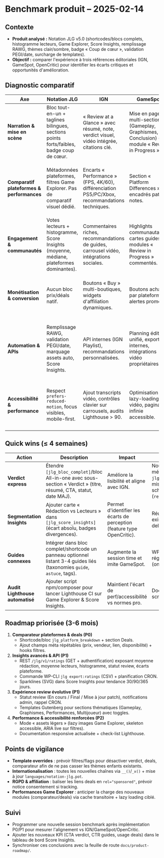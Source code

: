 # Benchmark produit – 2025-02-14

## Contexte
- **Produit analysé :** Notation JLG v5.0 (shortcodes/blocs complets, histogramme lecteurs, Game Explorer, Score Insights, remplissage RAWG, thèmes clair/sombre, badge « Coup de cœur », validation PEGI/date, surcharge de templates).
- **Objectif :** comparer l'expérience à trois références éditoriales (IGN, GameSpot, OpenCritic) pour identifier les écarts critiques et opportunités d'amélioration.

## Diagnostic comparatif
| Axe | Notation JLG | IGN | GameSpot | OpenCritic | Opportunités clés |
| --- | --- | --- | --- | --- | --- |
| **Narration & mise en scène** | Bloc tout-en-un + taglines bilingues, sections points forts/faibles, badge coup de cœur. | « Review at a Glance » avec résumé, note, verdict visuel, vidéo intégrée, citations clé. | Mise en page multi-sections (Gameplay, Graphismes, Conclusion) + module « Review in Progress ». | Synthèse automatique + agrégation multi-critiques, visuel agrégé (Top Critic, % recommandent). | Créer un sous-bloc « Verdict » configurable (résumé + CTA + date de MAJ) et un statut « Review en cours » surfacés dans le bloc complet et le schema JSON-LD.
| **Comparatif plateformes & performances** | Métadonnées plateformes, filtres Game Explorer. Pas de comparatif visuel dédié. | Encarts « Performance » (FPS, 4K/60), différenciation PS5/PC/Xbox, recommandations techniques. | Section « Platform Differences » + encadrés patch notes. | Tri par plateforme mais focalisé sur agrégation critique. | Ajouter un module `jlg_platform_breakdown` (tableau responsive + badges « Meilleure expérience ») avec champs FPS/résolution/modes et support JSON-LD `gamePlatform`.
| **Engagement & communautés** | Votes lecteurs + histogramme, Score Insights (moyenne, médiane, plateformes dominantes). | Commentaires riches, recommandations de guides, carrousel vidéo, intégrations sociales. | Highlights communautaires, cartes guides, modules « Review in Progress » commentés. | Statuts « Trending », « Hype Meter », suivis d'évolution. | Étendre Score Insights avec segmentation Rédaction vs Lecteurs, tendances (sparkline) et modules de contenus associés (« Guides & astuces » liés par taxonomie).
| **Monétisation & conversion** | Aucun bloc prix/déals natif. | Boutons « Buy » multi-boutiques, widgets d'affiliation dynamiques. | Boutons achat par plateforme + alertes promos. | Comparateur de prix/stock, wishlist. | Créer un widget/section « Deals & disponibilités » (liens trackés, prix, stock, CTA custom). Prévoir configuration par jeu + options d'affiliation.
| **Automation & APIs** | Remplissage RAWG, validation PEGI/date, marquage assets auto, Score Insights. | API internes (IGN Playlist), recommandations personnalisées. | Planning éditorial unifié, exports internes, intégrations vidéo propriétaires. | API publique, exports CSV, webhooks éditeurs. | Étendre l'API REST/RAWG bridge : endpoint `/jlg/v1/ratings` (moyennes, histogramme, statut review), commande WP-CLI `jlg export:ratings` pour CSV planifiables.
| **Accessibilité & performance** | Respect `prefers-reduced-motion`, focus visibles, mobile-first. | Ajout transcripts vidéo, contrôles clavier sur carrousels, audits Lighthouse > 90. | Optimisation lazy-loading vidéo, pagination infinie accessible. | UI légère, filtrage rapide via React. | Mesurer via Lighthouse, compléter doc responsive. Ajouter un mode « images légères » pour Game Explorer (lazy + placeholders) et audits périodiques.

## Quick wins (≤ 4 semaines)
| Action | Description | Impact | Prérequis | KPI ciblé |
| --- | --- | --- | --- | --- |
| **Verdict express** | Étendre `[jlg_bloc_complet]`/bloc All-in-one avec sous-section « Verdict » (titre, résumé, CTA, statut, date MAJ). | Améliore la lisibilité et aligne avec IGN. | Nouveau champ métadonnée `jlg_review_status`, mise à jour schema (`reviewStatus`). | Taux de clic sur CTA > 10 %, adoption > 80 % des nouvelles reviews. |
| **Segmentation Insights** | Ajouter carte « Rédaction vs Lecteurs » dans `[jlg_score_insights]` (écart absolu, badges divergences). | Permet d'identifier les écarts de perception (feature type OpenCritic). | Réutiliser données existantes + calcul delta. | % d'articles avec badge divergence, engagement module. |
| **Guides connexes** | Intégrer dans bloc complet/shortcode un panneau optionnel listant 3-4 guides liés (taxonomies `guide`, `astuce`, tags). | Augmente la session time et imite GameSpot. | WP_Query filtré + réglage global (on/off). | CTR > 8 % sur guides proposés. |
| **Audit Lighthouse automatisé** | Ajouter script npm/composer pour lancer Lighthouse CI sur Game Explorer & Score Insights. | Maintient l'écart de perf/accessibilité vs normes pro. | Docker/CI ou script local + doc. | Score > 90 en Accessibilité et Performance. |

## Roadmap priorisée (3-6 mois)
1. **Comparateur plateformes & deals (P0)**
   - Shortcode/bloc `jlg_platform_breakdown` + section Deals.
   - Ajout champs méta répétables (prix, vendeur, lien, disponibilité) + hooks filtres.
2. **Insights avancés & API (P1)**
   - REST `/jlg/v1/ratings` (GET + authentification) exposant moyenne rédaction, moyenne lecteurs, histogramme, statut review, écarts plateforme.
   - Commande WP-CLI `jlg export:ratings` (CSV) + planification CRON.
   - Sparklines (SVG) dans Score Insights pour tendance 30/90/365 jours.
3. **Expérience review évolutive (P1)**
   - Statut review (En cours / Final / Mise à jour patch), notifications admin, rappel CRON.
   - Templates Gutenberg pour sections thématiques (Gameplay, Graphismes, Performances, Multijoueur) avec toggles.
4. **Performance & accessibilité renforcées (P2)**
   - Mode « assets légers » (lazy images Game Explorer, skeleton accessible, ARIA live sur filtres).
   - Documentation responsive actualisée + check-list Lighthouse.

## Points de vigilance
- **Template overrides** : prévoir filtres/flags pour désactiver verdict, deals, comparateur afin de ne pas casser les thèmes enfants existants.
- **Internationalisation** : toutes les nouvelles chaînes via `__()`/`_x()` + mise à jour `languages/notation-jlg.pot`.
- **RGPD & affiliation** : baliser les liens deals en `rel="sponsored"`, prévoir notice consentement si tracking.
- **Performances Game Explorer** : anticiper la charge des nouveaux modules (comparateur/deals) via cache transitoire + lazy loading ciblé.

## Suivi
- Programmer une nouvelle session benchmark après implémentation P0/P1 pour mesurer l'alignement vs IGN/GameSpot/OpenCritic.
- Ajouter les nouveaux KPI (CTA verdict, CTR guides, usage deals) dans le tableau de bord Score Insights.
- Synchroniser ces conclusions avec la feuille de route `docs/product-roadmap/`.
